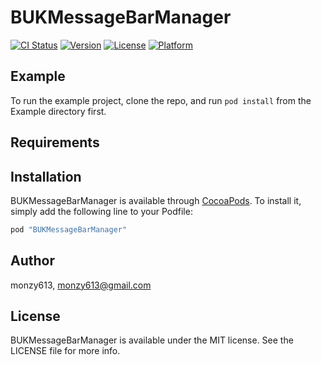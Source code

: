 # BUKMessageBarManager

[![CI Status](http://img.shields.io/travis/monzy613/BUKMessageBarManager.svg?style=flat)](https://travis-ci.org/monzy613/BUKMessageBarManager)
[![Version](https://img.shields.io/cocoapods/v/BUKMessageBarManager.svg?style=flat)](http://cocoapods.org/pods/BUKMessageBarManager)
[![License](https://img.shields.io/cocoapods/l/BUKMessageBarManager.svg?style=flat)](http://cocoapods.org/pods/BUKMessageBarManager)
[![Platform](https://img.shields.io/cocoapods/p/BUKMessageBarManager.svg?style=flat)](http://cocoapods.org/pods/BUKMessageBarManager)

## Example

To run the example project, clone the repo, and run `pod install` from the Example directory first.

## Requirements

## Installation

BUKMessageBarManager is available through [CocoaPods](http://cocoapods.org). To install
it, simply add the following line to your Podfile:

```ruby
pod "BUKMessageBarManager"
```

## Author

monzy613, monzy613@gmail.com

## License

BUKMessageBarManager is available under the MIT license. See the LICENSE file for more info.
